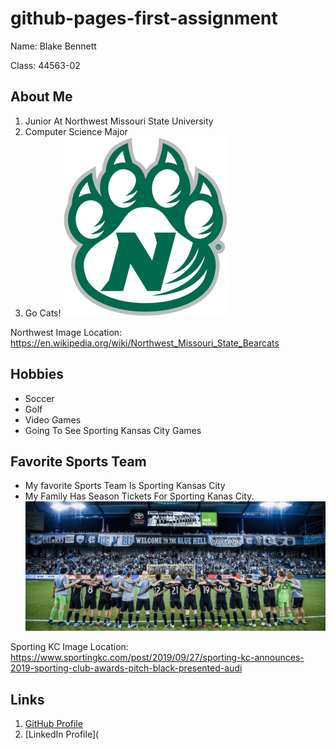 # github-pages-first-assignment
Name: Blake Bennett

Class: 44563-02

## About Me
1. Junior At Northwest Missouri State University
2. Computer Science Major
3. Go Cats!
![Northwest Bearcat Logo](bearcat.png)

Northwest Image Location: https://en.wikipedia.org/wiki/Northwest_Missouri_State_Bearcats


## Hobbies
* Soccer
* Golf
* Video Games
* Going To See Sporting Kansas City Games

## Favorite Sports Team
* My favorite Sports Team Is Sporting Kansas City 
* My Family Has Season Tickets For Sporting Kanas City.
![Sporting Stadium](sporting.png)

Sporting KC Image Location: https://www.sportingkc.com/post/2019/09/27/sporting-kc-announces-2019-sporting-club-awards-pitch-black-presented-audi

## Links
1. [GitHub Profile](https://github.com/bben6087)
2. [LinkedIn Profile](

